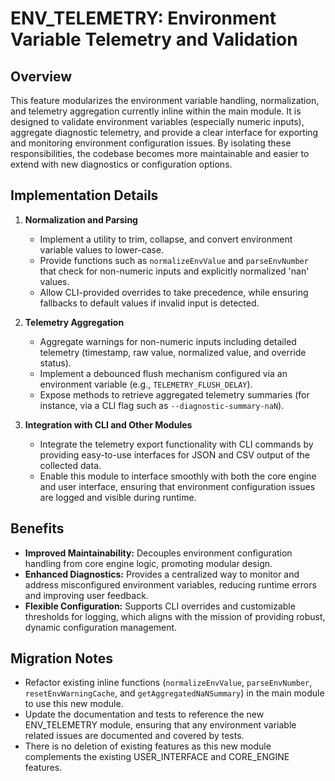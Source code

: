 # ENV_TELEMETRY: Environment Variable Telemetry and Validation

## Overview
This feature modularizes the environment variable handling, normalization, and telemetry aggregation currently inline within the main module. It is designed to validate environment variables (especially numeric inputs), aggregate diagnostic telemetry, and provide a clear interface for exporting and monitoring environment configuration issues. By isolating these responsibilities, the codebase becomes more maintainable and easier to extend with new diagnostics or configuration options.

## Implementation Details
1. **Normalization and Parsing**
   - Implement a utility to trim, collapse, and convert environment variable values to lower-case.
   - Provide functions such as `normalizeEnvValue` and `parseEnvNumber` that check for non-numeric inputs and explicitly normalized 'nan' values.
   - Allow CLI-provided overrides to take precedence, while ensuring fallbacks to default values if invalid input is detected.

2. **Telemetry Aggregation**
   - Aggregate warnings for non-numeric inputs including detailed telemetry (timestamp, raw value, normalized value, and override status).
   - Implement a debounced flush mechanism configured via an environment variable (e.g., `TELEMETRY_FLUSH_DELAY`).
   - Expose methods to retrieve aggregated telemetry summaries (for instance, via a CLI flag such as `--diagnostic-summary-naN`).

3. **Integration with CLI and Other Modules**
   - Integrate the telemetry export functionality with CLI commands by providing easy-to-use interfaces for JSON and CSV output of the collected data.
   - Enable this module to interface smoothly with both the core engine and user interface, ensuring that environment configuration issues are logged and visible during runtime.

## Benefits
- **Improved Maintainability:** Decouples environment configuration handling from core engine logic, promoting modular design.
- **Enhanced Diagnostics:** Provides a centralized way to monitor and address misconfigured environment variables, reducing runtime errors and improving user feedback.
- **Flexible Configuration:** Supports CLI overrides and customizable thresholds for logging, which aligns with the mission of providing robust, dynamic configuration management.

## Migration Notes
- Refactor existing inline functions (`normalizeEnvValue`, `parseEnvNumber`, `resetEnvWarningCache`, and `getAggregatedNaNSummary`) in the main module to use this new module.
- Update the documentation and tests to reference the new ENV_TELEMETRY module, ensuring that any environment variable related issues are documented and covered by tests.
- There is no deletion of existing features as this new module complements the existing USER_INTERFACE and CORE_ENGINE features.

